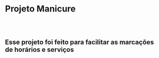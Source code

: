 <h1>Projeto Manicure</h1>
<br>
<br>
<h2>Esse projeto foi feito para facilitar as marcações de horários e serviços</h2>
